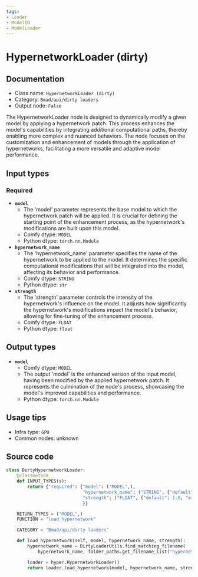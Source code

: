 ```yaml
---
tags:
- Loader
- ModelIO
- ModelLoader
---
```


# HypernetworkLoader (dirty)
## Documentation
- Class name: `HypernetworkLoader (dirty)`
- Category: `Bmad/api/dirty loaders`
- Output node: `False`

The HypernetworkLoader node is designed to dynamically modify a given model by applying a hypernetwork patch. This process enhances the model's capabilities by integrating additional computational paths, thereby enabling more complex and nuanced behaviors. The node focuses on the customization and enhancement of models through the application of hypernetworks, facilitating a more versatile and adaptive model performance.
## Input types
### Required
- **`model`**
    - The 'model' parameter represents the base model to which the hypernetwork patch will be applied. It is crucial for defining the starting point of the enhancement process, as the hypernetwork's modifications are built upon this model.
    - Comfy dtype: `MODEL`
    - Python dtype: `torch.nn.Module`
- **`hypernetwork_name`**
    - The 'hypernetwork_name' parameter specifies the name of the hypernetwork to be applied to the model. It determines the specific computational modifications that will be integrated into the model, affecting its behavior and performance.
    - Comfy dtype: `STRING`
    - Python dtype: `str`
- **`strength`**
    - The 'strength' parameter controls the intensity of the hypernetwork's influence on the model. It adjusts how significantly the hypernetwork's modifications impact the model's behavior, allowing for fine-tuning of the enhancement process.
    - Comfy dtype: `FLOAT`
    - Python dtype: `float`
## Output types
- **`model`**
    - Comfy dtype: `MODEL`
    - The output 'model' is the enhanced version of the input model, having been modified by the applied hypernetwork patch. It represents the culmination of the node's process, showcasing the model's improved capabilities and performance.
    - Python dtype: `torch.nn.Module`
## Usage tips
- Infra type: `GPU`
- Common nodes: unknown


## Source code
```python
class DirtyHypernetworkLoader:
    @classmethod
    def INPUT_TYPES(s):
        return {"required": {"model": ("MODEL",),
                             "hypernetwork_name": ("STRING", {"default": ""}),
                             "strength": ("FLOAT", {"default": 1.0, "min": -10.0, "max": 10.0, "step": 0.01}),
                             }}

    RETURN_TYPES = ("MODEL",)
    FUNCTION = "load_hypernetwork"

    CATEGORY = "Bmad/api/dirty loaders"

    def load_hypernetwork(self, model, hypernetwork_name, strength):
        hypernetwork_name = DirtyLoaderUtils.find_matching_filename(
            hypernetwork_name, folder_paths.get_filename_list("hypernetworks"))

        loader = hyper.HypernetworkLoader()
        return loader.load_hypernetwork(model, hypernetwork_name, strength)

```
